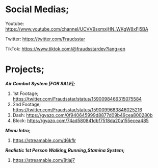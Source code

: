 # Social Medias;

Youtube: https://www.youtube.com/channel/UCVV9sxmxjHN_WKgW8xFj5BA

Twitter: https://twitter.com/Fraudsstar

TikTok: https://www.tiktok.com/@fraudsstardev?lang=en

# Projects;
**_Air Combat System [FOR SALE];_**
1. 1st Footage; https://twitter.com/Fraudsstar/status/1590098466315075584
2. 2nd Footage; https://twitter.com/Fraudsstar/status/1590099683846025216
3. Dash: https://gyazo.com/0f940645999d8877d09b49cea800280b
4. Block: https://gyazo.com/74ad580841dbf7518da20a155ecea485

**_Menu Intro;_**
1. https://streamable.com/d6kflr

**_Realistic 1st Person Walking,Running,Stamina System;_**
1. https://streamable.com/8tiaj7
